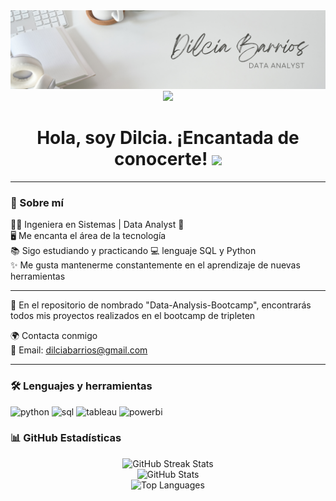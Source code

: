 

<div id="header" align="center">
  <img decoding="async" src="https://github.com/dilciabarrios/dilciabarrios/blob/main/banner_dilcia.png" width="800"/>
</div>

<div align="center">
  <a href="https://www.linkedin.com/in/dilciabarriosc/">
    <img src="https://img.shields.io/badge/LinkedIn-0077B5?style=for-the-badge&logo=linkedin&logoColor=white"/>
  </a>
</div>

<div align="center">
  <h1>
    Hola, soy Dilcia. ¡Encantada de conocerte!
    <img decoding="async" src="https://media.giphy.com/media/hvRJCLFzcasrR4ia7z/giphy.gif" width="30px"/>
  </h1>
</div>

<hr> <!-- Línea divisoria horizontal -->

### 🌟 Sobre mí

👩‍💻&nbsp;Ingeniera en Sistemas | Data Analyst 🚀  
🖥️&nbsp;Me encanta el área de la tecnología  
📚&nbsp;Sigo estudiando y practicando 💻&nbsp;lenguaje SQL y Python  
✨&nbsp;Me gusta mantenerme constantemente en el aprendizaje de nuevas herramientas

<hr> <!-- Línea divisoria horizontal -->

📌&nbsp;En el repositorio de nombrado "Data-Analysis-Bootcamp", encontrarás todos mis proyectos realizados en el bootcamp de tripleten
 
🌍 Contacta conmigo  
📧 Email: dilciabarrios@gmail.com

<hr> <!-- Línea divisoria horizontal -->

### 🛠️ Lenguajes y herramientas 

<div id="header" align="left">
    <img decoding="async" src="https://img.shields.io/badge/Python-3776AB?style=for-the-badge&logo=python&logoColor=white" alt="python"/>
    <img decoding="async" src="https://img.shields.io/badge/SQL-CC2927?style=for-the-badge&logo=database&logoColor=white" alt="sql"/>
    <img decoding="async" src="https://img.shields.io/badge/Tableau-E97627?style=for-the-badge&logo=tableau&logoColor=white" alt="tableau"/>
    <img decoding="async" src="https://img.shields.io/badge/Power_BI-FFBE00?style=for-the-badge&logo=Power-BI&logoColor=white" alt="powerbi"/>
</div>

### 📊 GitHub Estadísticas  

<div align="center">
  <img src="https://github-readme-streak-stats.herokuapp.com?user=dilciabarrios&theme=dark&background=000000" alt="GitHub Streak Stats"/>
</div>

<div align="center">
  <img src="https://github-readme-stats.vercel.app/api?username=dilciabarrios&show_icons=true&theme=dark" alt="GitHub Stats"/>
</div>

<div align="center">
  <img src="https://github-readme-stats.vercel.app/api/top-langs/?username=dilciabarrios&layout=compact&theme=dark" alt="Top Languages"/>
</div>
